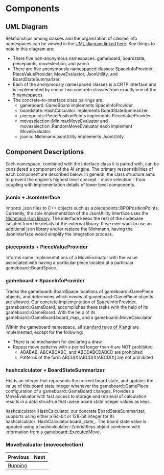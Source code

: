 # Components


## UML Diagram


Relationships among classes and the organization of classes into namespaces can be viewed in the [UML diagram linked here](../../plantuml/xiangqigame_core.svg). Key things to note in this diagram are:
- There five non-anonymous namespaces: gameboard, boardstate, piecepoints, moveslection, and jsonio
- There are five anonymously namespaced classes: SpaceInfoProvider, PieceValueProvider, MoveEvaluator, JsonUtility, and BoardStateSummarizer.
- Each of the anonymously namespaced classes is a CRTP interface and is implemented by one or two concrete classes from exactly one of the 5 namespaces.
- The concrete-to-interface class pairings are:
    - gameboard::GameBoard implements SpaceInfoProvider.
    - boardstate::HashCalculator implements BoardStateSummarizer.
    - piecepoints::PiecePositionPoints implements PieceValueProvider.
    - moveselection::MinimaxMoveEvaluator and moveselection::RandomMoveEvaluator each implement MoveEvaluator.
    - jsonio::NlohmannJsonUtility implements JsonUtility.


## Component Descriptions

Each namespace, combined with the interface class it is paired with, can be considered a component of the AI engine. The primary responsibilities of each component are described below. In general, the class structure aims to prevent the engine's highest level concept - move selection - from coupling with implementation details of lower level components.

### jsonio + JsonInterface

Imports .json files to C++ objects such as a piecepoints::BPOPositionPoints. Currently, the sole implementation of the JsonUtility interface uses the [Nlohmann json library](https://github.com/nlohmann/json). The interface keeps the rest of the codebase isolated from the details of the external library. If we ever want to use an additional json library and/or replace the Nlohmann, having the JsonInterface would simplify the integration process.


### piecepoints + PieceValueProvider

Informs some implementations of a MoveEvaluator with the value associated with having a particular piece located at a particular gameboard::BoardSpace.

### gameboard + SpaceInfoProvider

Tracks the gameboard::BoardSpace locations of gameboard::GamePiece objects, and determines which moves of gameboard::GamePiece objects are allowed. Our concrete implementation of SpaceInforProvider, gameboard::GameBoard, accomplishes these tasks with the help of its gameboard::GameBoard. With the help of its gameboard::GameBoard.board_map_ and a gameboard::MoveCalculator.

Within the gameboard namespace, all [standard rules of Xiangi](https://en.wikipedia.org/wiki/Xiangqi#Rules) are implemented, except for the following:

- There is no mechanism for declaring a draw.
- Repeat move patterns with a period longer than 4 are NOT prohibited.
  - ABABAB, ABCABCABC, and ABCDABCDABCD are prohibited
  - Patterns of the form ABCD[X]ABCD[X]ABCD[X] are not prohibited



### hashcalculator + BoardStateSummarizer
Holds an integer that represents the current board state, and updates the value of this board state integer whenever the gameboard::GamePiece configuration of a gameboard::GameBoard changes. Provides a MoveEvaluator with fast access to storage and retrieval of calculation results in a data structrue that usese board state integer values as keys.

hashcalculator::HashCalculator, our concrete BoardStateSummarizer, supports using either a 64-bit or 128-bit integer for its hashcalculator::HashCalculator.board_state_. The board state value is updated using a hashcalculator::ZobristKeys object combined with information from a gameboard::ExecutedMove. 



### MoveEvaluator (moveselection)


<div class="section_buttons">

| Previous          |                              Next |
|:------------------|----------------------------------:|
| [Running](05_game_data.md) |                          |

</div>




